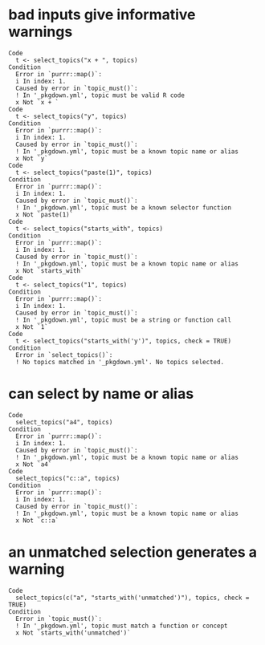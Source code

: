 # bad inputs give informative warnings

    Code
      t <- select_topics("x + ", topics)
    Condition
      Error in `purrr::map()`:
      i In index: 1.
      Caused by error in `topic_must()`:
      ! In '_pkgdown.yml', topic must be valid R code
      x Not `x + `
    Code
      t <- select_topics("y", topics)
    Condition
      Error in `purrr::map()`:
      i In index: 1.
      Caused by error in `topic_must()`:
      ! In '_pkgdown.yml', topic must be a known topic name or alias
      x Not `y`
    Code
      t <- select_topics("paste(1)", topics)
    Condition
      Error in `purrr::map()`:
      i In index: 1.
      Caused by error in `topic_must()`:
      ! In '_pkgdown.yml', topic must be a known selector function
      x Not `paste(1)`
    Code
      t <- select_topics("starts_with", topics)
    Condition
      Error in `purrr::map()`:
      i In index: 1.
      Caused by error in `topic_must()`:
      ! In '_pkgdown.yml', topic must be a known topic name or alias
      x Not `starts_with`
    Code
      t <- select_topics("1", topics)
    Condition
      Error in `purrr::map()`:
      i In index: 1.
      Caused by error in `topic_must()`:
      ! In '_pkgdown.yml', topic must be a string or function call
      x Not `1`
    Code
      t <- select_topics("starts_with('y')", topics, check = TRUE)
    Condition
      Error in `select_topics()`:
      ! No topics matched in '_pkgdown.yml'. No topics selected.

# can select by name or alias

    Code
      select_topics("a4", topics)
    Condition
      Error in `purrr::map()`:
      i In index: 1.
      Caused by error in `topic_must()`:
      ! In '_pkgdown.yml', topic must be a known topic name or alias
      x Not `a4`
    Code
      select_topics("c::a", topics)
    Condition
      Error in `purrr::map()`:
      i In index: 1.
      Caused by error in `topic_must()`:
      ! In '_pkgdown.yml', topic must be a known topic name or alias
      x Not `c::a`

# an unmatched selection generates a warning

    Code
      select_topics(c("a", "starts_with('unmatched')"), topics, check = TRUE)
    Condition
      Error in `topic_must()`:
      ! In '_pkgdown.yml', topic must match a function or concept
      x Not `starts_with('unmatched')`

